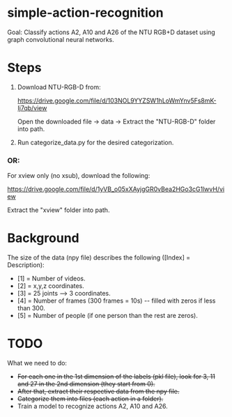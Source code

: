 # simple-action-recognition
Goal: Classify actions A2, A10 and A26 of the NTU RGB+D dataset using graph convolutional neural networks.

# Steps
1) Download NTU-RGB-D from:

   https://drive.google.com/file/d/103NOL9YYZSW1hLoWmYnv5Fs8mK-Ij7qb/view
   
   Open the downloaded file -> data -> Extract the "NTU-RGB-D" folder into path.
   
2) Run categorize_data.py for the desired categorization.

### OR: 

   For xview only (no xsub), download the following:

   https://drive.google.com/file/d/1yVB_o05xXAyjgGR0vBea2HGo3cG1lwvH/view

   Extract the "xview" folder into path.

   
# Background
   The size of the data (npy file) describes the following ([Index] = Description):
   - [1] = Number of videos.
   - [2] = x,y,z coordinates. 
   - [3] = 25 joints --> 3 coordinates.
   - [4] = Number of frames (300 frames = 10s) -- filled with zeros if less than 300.
   - [5] = Number of people (if one person than the rest are zeros).

# TODO

   What we need to do:
   
   - ~~For each one in the 1st dimension of the labels (pkl file), look for 3, 11 and 27 in the 2nd dimension (they start from 0).~~
   - ~~After that, extract their respective data from the npy file.~~
   - ~~Categorize them into files (each action in a folder).~~
   - Train a model to recognize actions A2, A10 and A26.
